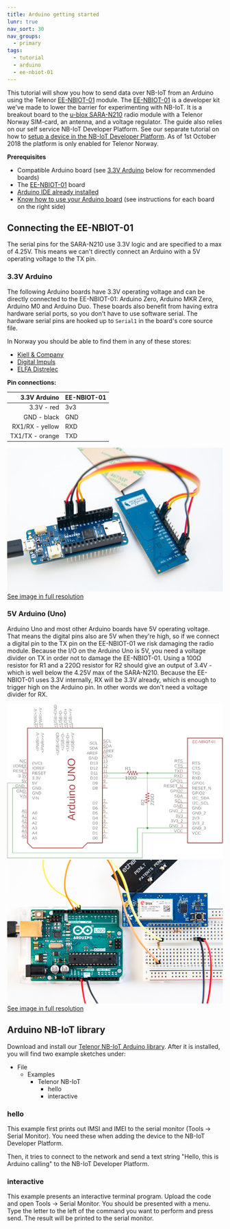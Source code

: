```yaml
---
title: Arduino getting started
lunr: true
nav_sort: 30
nav_groups:
  - primary
tags:
  - tutorial
  - arduino
  - ee-nbiot-01
---
```


This tutorial will show you how to send data over NB-IoT from an Arduino using the Telenor [EE-NBIOT-01][1] module.  The [EE-NBIOT-01][1] is a developer kit we've made to lower the barrier for experimenting with NB-IoT.  It is a breakout board to the [u-blox SARA-N210][2] radio module with a Telenor Norway SIM-card, an antenna, and a voltage regulator. The guide also relies on our self service NB-IoT Developer Platform. See our separate tutorial on how to [setup a device in the NB-IoT Developer Platform](getting-started.html). As of 1st October 2018 the platform is only enabled for Telenor Norway.

**Prerequisites**
- Compatible Arduino board (see [3.3V Arduino](#3-3v-arduino) below for recommended boards)
- The [EE-NBIOT-01][1] board
- [Arduino IDE already installed](https://www.arduino.cc/en/Main/Software)
- [Know how to use your Arduino board](https://www.arduino.cc/en/Guide/HomePage) (see instructions for each board on the right side)

## Connecting the EE-NBIOT-01
The serial pins for the SARA-N210 use 3.3V logic and are specified to a max of 4.25V. This means we can't directly connect an Arduino with a 5V operating voltage to the TX pin.

### 3.3V Arduino
The following Arduino boards have 3.3V operating voltage and can be directly connected to the EE-NBIOT-01: Arduino Zero, Arduino MKR Zero, Arduino M0 and Arduino Duo. These boards also benefit from having extra hardware serial ports, so you don't have to use software serial. The hardware serial pins are hooked up to `Serial1` in the board's core source file.

In Norway you should be able to find them in any of these stores:
* [Kjell & Company](https://www.kjell.com/no/)
* [Digital Impuls](https://www.digitalimpuls.no/)
* [ELFA Distrelec](https://www.elfadistrelec.no/)

**Pin connections:**

3.3V Arduino   | EE-NBIOT-01
--------------:|------------
3.3V - red     | 3v3
GND - black    | GND
RX1/RX - yellow   | RXD
TX1/TX - orange   | TXD

<a href="img/mkrzero.jpg" target="_blank">![Arduino MKR Zero](img/mkrzero-small.jpg)<br/>
See image in full resolution</a>

### 5V Arduino (Uno)
Arduino Uno and most other Arduino boards have 5V operating voltage. That means the digital pins also are 5V when they're high, so if we connect a digital pin to the TX pin on the EE-NBIOT-01 we risk damaging the radio module. 
Because the I/O on the Arduino Uno is 5V, you need a voltage divider on TX in order not to damage the EE-NBIOT-01. Using a 100Ω resistor for R1 and a 220Ω resistor for R2 should give an output of 3.4V - which is well below the 4.25V max of the SARA-N210. Because the EE-NBIOT-01 uses 3.3V internally, RX will be 3.3V already, which is enough to trigger high on the Arduino pin. In other words we don't need a voltage divider for RX.

![Arduino serial forwarder schematics](img/arduino-uno-sch.png)
<a href="img/arduino-uno.jpg" target="_blank">![Arduino uno breadboard](img/arduino-uno-small.jpg)<br/>
See image in full resolution</a>

## Arduino NB-IoT library
Download and install our [Telenor NB-IoT Arduino library](https://github.com/ExploratoryEngineering/ArduinoNBIoT/). After it is installed, you will find two example sketches under:
- File
    - Examples
        - Telenor NB-IoT
            - hello
            - interactive

### hello
This example first prints out IMSI and IMEI to the serial monitor (Tools -> Serial Monitor). You need these when adding the device to the NB-IoT Developer Platform.

Then, it tries to connect to the network and send a text string "Hello, this is Arduino calling" to the NB-IoT Developer Platform.

### interactive
This example presents an interactive terminal program. Upload the code and open Tools -> Serial Monitor. You should be presented with a menu. Type the letter to the left of the command you want to perform and press send. The result will be printed to the serial monitor.

[1]: https://shop.exploratory.engineering/collections/frontpage/products/ee-nbiot-01-v1-1-breakout-module
[2]: https://www.u-blox.com/en/product/sara-n2-series#tab-documentation-resources
